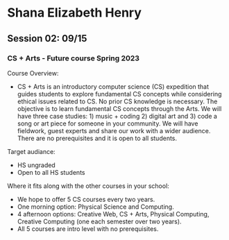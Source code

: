 # Shana Elizabeth Henry

## Session 02: 09/15

### CS + Arts - Future course Spring 2023
Course Overview:

+ CS + Arts is an introductory computer science (CS) expedition that guides students to explore fundamental CS concepts while considering ethical issues related to CS.  No prior CS knowledge is necessary. The objective is to learn fundamental CS concepts through the Arts. We will have three case studies: 1) music + coding  2) digital art  and 3) code a song or art piece for someone in your community.  We will have fieldwork, guest experts and share our work with a wider audience.  There are no prerequisites and it is open to all students.

Target audiance: 

+ HS ungraded
+ Open to all HS students   

Where it fits along with the other courses in your school: 

+ We hope to offer 5 CS courses every two years.  
+ One morning option: Physical Science and Computing.
+ 4 afternoon options: Creative Web, CS + Arts, Physical Computing, Creative Computing (one each semester over two years). 
+ All 5 courses are intro level with no prerequisites.
